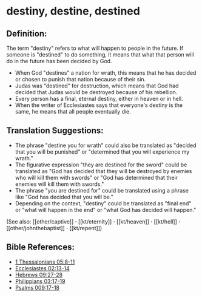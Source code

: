 # destiny, destine, destined #

## Definition: ##

The term "destiny" refers to what will happen to people in the future. If someone is "destined" to do something, it means that what that person will do in the future has been decided by God.

* When God "destines" a nation for wrath, this means that he has decided or chosen to punish that nation because of their sin.
* Judas was "destined" for destruction, which means that God had decided that Judas would be destroyed because of his rebellion.
* Every person has a final, eternal destiny, either in heaven or in hell.
* When the writer of Ecclesiastes says that everyone's destiny is the same, he means that all people eventually die.

## Translation Suggestions: ##

* The phrase "destine you for wrath" could also be translated as "decided that you will be punished" or "determined that you will experience my wrath."
* The figurative expression "they are destined for the sword" could be translated as "God has decided that they will be destroyed by enemies who will kill them with swords" or "God has determined that their enemies will kill them with swords."
* The phrase "you are destined for" could be translated using a phrase like "God has decided that you will be."
* Depending on the context, "destiny" could be translated as "final end" or "what will happen in the end" or "what God has decided will happen."

(See also: [[other/captive]] **·** [[kt/eternity]] **·** [[kt/heaven]] **·** [[kt/hell]] **·** [[other/johnthebaptist]] **·** [[kt/repent]])

## Bible References: ##

* [1 Thessalonians 05:8-11](en/tn/1th/help/05/08)
* [Ecclesiastes 02:13-14](en/tn/ecc/help/02/13)
* [Hebrews 09:27-28](en/tn/heb/help/09/27)
* [Philippians 03:17-19](en/tn/php/help/03/17)
* [Psalms 009:17-18](en/tn/psa/help/09/17)